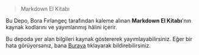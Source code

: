 > Markdown El Kitabı

Bu Depo, Bora Fırlangeç tarafından kaleme alınan **Markdown El Kitabı**'nın kaynak kodlarını ve yayımlanmış hâlini içerir.

Bu depoda yer alan bilgileri kaynak göstererek yayımlayabilirsiniz. Eğer bir hata görüyorsanız, bana [Buraya](https://borfirbora.com) tıklayarak bildirebilirsiniz.
